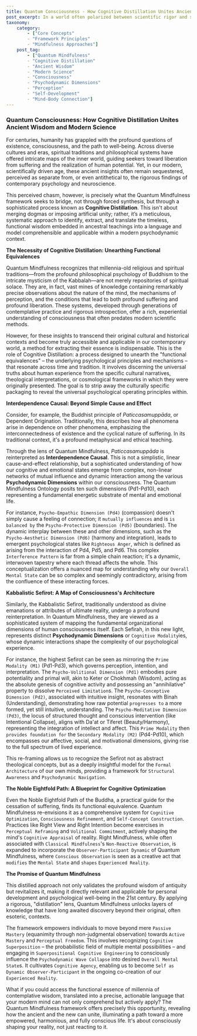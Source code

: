 ```yaml
---
title: Quantum Consciousness - How Cognitive Distillation Unites Ancient Wisdom and Modern Science
post_excerpt: In a world often polarized between scientific rigor and spiritual wisdom, Quantum Mindfulness introduces "Cognitive Distillation" as a revolutionary framework. This approach systematically extracts the functional essence of ancient contemplative traditions, reinterpreting profound insights into the nature of consciousness through the lens of modern psychodynamic understanding, thereby bridging millennia of human wisdom with contemporary psychological science.
taxonomy:
    category:
        - ["Core Concepts"
        - "Framework Principles"
        - "Mindfulness Approaches"]
    post_tag:
        - ["Quantum Mindfulness"
        - "Cognitive Distillation"
        - "Ancient Wisdom"
        - "Modern Science"
        - "Consciousness"
        - "Psychodynamic Dimensions"
        - "Perception"
        - "Self-Development"
        - "Mind-Body Connection"]
---
```

### Quantum Consciousness: How Cognitive Distillation Unites Ancient Wisdom and Modern Science

For centuries, humanity has grappled with the profound questions of existence, consciousness, and the path to well-being. Across diverse cultures and eras, spiritual traditions and philosophical systems have offered intricate maps of the inner world, guiding seekers toward liberation from suffering and the realization of human potential. Yet, in our modern, scientifically driven age, these ancient insights often remain sequestered, perceived as separate from, or even antithetical to, the rigorous findings of contemporary psychology and neuroscience.

This perceived chasm, however, is precisely what the Quantum Mindfulness framework seeks to bridge, not through forced synthesis, but through a sophisticated process known as **Cognitive Distillation**. This isn't about merging dogmas or imposing artificial unity; rather, it’s a meticulous, systematic approach to identify, extract, and translate the timeless, functional wisdom embedded in ancestral teachings into a language and model comprehensible and applicable within a modern psychodynamic context.

**The Necessity of Cognitive Distillation: Unearthing Functional Equivalences**

Quantum Mindfulness recognizes that millennia-old religious and spiritual traditions—from the profound philosophical psychology of Buddhism to the intricate mysticism of the Kabbalah—are not merely repositories of spiritual solace. They are, in fact, vast mines of knowledge containing remarkably precise observations about the nature of the mind, the mechanisms of perception, and the conditions that lead to both profound suffering and profound liberation. These systems, developed through generations of contemplative practice and rigorous introspection, offer a rich, experiential understanding of consciousness that often predates modern scientific methods.

However, for these insights to transcend their original cultural and historical contexts and become truly accessible and applicable in our contemporary world, a method for extracting their essence is indispensable. This is the role of Cognitive Distillation: a process designed to unearth the "functional equivalences" – the underlying psychological principles and mechanisms – that resonate across time and tradition. It involves discerning the universal truths about human experience from the specific cultural narratives, theological interpretations, or cosmological frameworks in which they were originally presented. The goal is to strip away the culturally specific packaging to reveal the universal psychological operating principles within.

**Interdependence Causal: Beyond Simple Cause and Effect**

Consider, for example, the Buddhist principle of *Paticcasamuppāda*, or Dependent Origination. Traditionally, this describes how all phenomena arise in dependence on other phenomena, emphasizing the interconnectedness of existence and the cyclical nature of suffering. In its traditional context, it's a profound metaphysical and ethical teaching.

Through the lens of Quantum Mindfulness, *Paticcasamuppāda* is reinterpreted as **Interdependence Causal**. This is not a simplistic, linear cause-and-effect relationship, but a sophisticated understanding of how our cognitive and emotional states emerge from complex, non-linear networks of mutual influence and dynamic interaction among the various **Psychodynamic Dimensions** within our consciousness. The Quantum Mindfulness Ontology posits ten such dimensions (Pd1-Pd10), each representing a fundamental energetic substrate of mental and emotional life.

For instance, `Psycho-Empathic Dimension (Pd4)` (compassion) doesn't simply cause a feeling of connection; it `mutually influences` and is `is balanced by` the `Psycho-Protective Dimension (Pd5)` (boundaries). The dynamic interplay between these and other dimensions, such as the `Psycho-Aesthetic Dimension (Pd6)` (harmony and integration), leads to emergent psychological states like `Righteous Anger`, which is defined as arising from the interaction of Pd4, Pd5, and Pd6. This complex `Interference Pattern` is far from a simple chain reaction; it's a dynamic, interwoven tapestry where each thread affects the whole. This conceptualization offers a nuanced map for understanding why our `Overall Mental State` can be so complex and seemingly contradictory, arising from the confluence of these interacting forces.

**Kabbalistic Sefirot: A Map of Consciousness's Architecture**

Similarly, the Kabbalistic Sefirot, traditionally understood as divine emanations or attributes of ultimate reality, undergo a profound reinterpretation. In Quantum Mindfulness, they are viewed as a sophisticated system of mapping the fundamental organizational dimensions of human consciousness itself. Each Sefirah, in this new light, represents distinct **Psychodynamic Dimensions** or `Cognitive Modality`ies, whose dynamic interactions shape the complexity of our psychological experience.

For instance, the highest Sefirot can be seen as mirroring the `Prime Modality (M1)` (Pd1-Pd3), which governs perception, intention, and interpretation. The `Psycho-Volitional Dimension (Pd1)` embodies pure potentiality and primal will, akin to Keter or Chokhmah (Wisdom), acting as the absolute genesis of cognitive activity and possessing an "annihilative" property to dissolve `Perceived Limitation`s. The `Psycho-Conceptive Dimension (Pd2)`, associated with intuitive insight, resonates with Binah (Understanding), demonstrating how raw potential `progresses to` a more formed, yet still intuitive, understanding. The `Psycho-Meditative Dimension (Pd3)`, the locus of structured thought and conscious intervention (like Intentional Collapse), aligns with Da'at or Tiferet (Beauty/Harmony), representing the integration of intellect and affect. This `Prime Modality` then `provides foundation for` the `Secondary Modality (M2)` (Pd4-Pd10), which encompasses our affective, social, and motivational dimensions, giving rise to the full spectrum of lived experience.

This re-framing allows us to recognize the Sefirot not as abstract theological concepts, but as a deeply insightful model for the `Formal Architecture` of our own minds, providing a framework for `Structural Awareness` and `Psychodynamic Navigation`.

**The Noble Eightfold Path: A Blueprint for Cognitive Optimization**

Even the Noble Eightfold Path of the Buddha, a practical guide for the cessation of suffering, finds its functional equivalence. Quantum Mindfulness re-envisions it as a comprehensive system for `Cognitive Optimization`, `Consciousness Refinement`, and `Self-Concept Construction`. Practices like Right View and Right Intention become exercises in `Perceptual Reframing` and `Volitional Commitment`, actively shaping the mind's `Cognitive Appraisal` of reality. Right Mindfulness, while often associated with `Classical Mindfulness`'s `Non-Reactive Observation`, is expanded to incorporate the `Observer-Participant Dynamic` of Quantum Mindfulness, where `Conscious Observation` is seen as a creative act that `modifies` the `Mental State` and `shapes` `Experienced Reality`.

**The Promise of Quantum Mindfulness**

This distilled approach not only validates the profound wisdom of antiquity but revitalizes it, making it directly relevant and applicable for personal development and psychological well-being in the 21st century. By applying a rigorous, "distillation" lens, Quantum Mindfulness unlocks layers of knowledge that have long awaited discovery beyond their original, often esoteric, contexts.

The framework empowers individuals to move beyond mere `Passive Mastery` (equanimity through non-judgmental observation) towards `Active Mastery` and `Perceptual Freedom`. This involves recognizing `Cognitive Superposition` – the probabilistic field of multiple mental possibilities – and engaging in `Superpositional Cognitive Engineering` to consciously influence the `Psychodynamic Wave Collapse` into desired `Overall Mental State`s. It cultivates `Cognitive Agency`, enabling us to become `Self as Dynamic Observer-Participant` in the ongoing co-creation of our `Experienced Reality`.

What if you could access the functional essence of millennia of contemplative wisdom, translated into a precise, actionable language that your modern mind can not only comprehend but actively apply? The Quantum Mindfulness framework offers precisely this opportunity, revealing how the ancient and the new can unite, illuminating a path toward a more empowered, harmonious, and fully conscious life. It's about consciously shaping your reality, not just reacting to it.